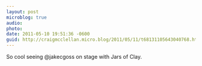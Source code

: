 ```yaml
---
layout: post
microblog: true
audio: 
photo: 
date: 2011-05-10 19:51:36 -0600
guid: http://craigmcclellan.micro.blog/2011/05/11/t68131105643040768.html
---
```

So cool seeing @jakecgoss on stage with Jars of Clay.
